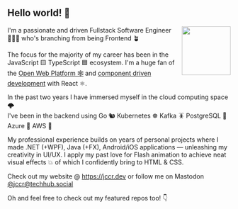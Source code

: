 
## Hello world! 👋
  <img align="right" width="110px" src="https://user-images.githubusercontent.com/5132652/164617212-b56e7fb9-da7a-4bc3-99a7-06b672ce9fd5.png">

I'm a passionate and driven Fullstack Software Engineer👨🏻‍💻 who's branching from being Frontend 🪴

The focus for the majority of my career has been in the JavaScript 🟨  TypeScript 🟦 ecosystem.
I'm a huge fan of the [Open Web Platform 🕸](https://www.w3.org/wiki/Open_Web_Platform) and [component driven development](https://www.componentdriven.org/) with React ⚛️.

In the past two years I have immersed myself in the cloud computing space 🌩️  
I've been in the backend using Go 🐿 Kubernetes ☸️ Kafka 🪳 PostgreSQL 🐘 Azure 💠  AWS 🔶

My professional experience builds on years of personal projects where I made .NET (+WPF), Java (+FX), Android/iOS applications — unleashing my creativity in UI/UX. I apply my past love for Flash animation to achieve neat visual effects 💥 of which I confidently bring to HTML & CSS.
  
Check out my website @ https://jccr.dev or follow me on Mastodon <a rel="me" href="https://techhub.social/@jccr">@jccr@techhub.social</a>

Oh and feel free to check out my featured repos too! 👇
